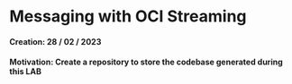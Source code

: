 # Messaging with OCI Streaming
#### Creation: 28 / 02 / 2023
#### Motivation: Create a repository to store the codebase generated during this LAB
